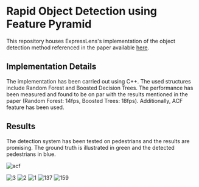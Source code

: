 
# Rapid Object Detection using Feature Pyramid

This repository houses ExpressLens's implementation of the object detection method referenced in the paper available [here](http://vision.cornell.edu/se3/wp-content/uploads/2014/09/DollarPAMI14pyramids_0.pdf).

## Implementation Details
The implementation has been carried out using C++. The used structures include Random Forest and Boosted Decision Trees. The performance has been measured and found to be on par with the results mentioned in the paper (Random Forest: 14fps, Boosted Trees: 18fps). Additionally, ACF feature has been used.

## Results
The detection system has been tested on pedestrians and the results are promising. The ground truth is illustrated in green and the detected pedestrians in blue.

![acf](https://cloud.githubusercontent.com/assets/13601723/15353065/21459712-1d22-11e6-89b0-e46d5676dafe.png)

![3](https://cloud.githubusercontent.com/assets/13601723/15353119/55c302f4-1d22-11e6-9083-2053ee84a217.png)
![2](https://cloud.githubusercontent.com/assets/13601723/15353120/55e80dd8-1d22-11e6-89d3-abebb90fb106.png)
![1](https://cloud.githubusercontent.com/assets/13601723/15353121/5606a018-1d22-11e6-9421-80e6d231b495.png)
![137](https://cloud.githubusercontent.com/assets/13601723/15404863/7246a034-1e3a-11e6-991e-302ad53f6112.jpg)
![159](https://cloud.githubusercontent.com/assets/13601723/15404865/72b5c568-1e3a-11e6-8b6b-580d08c0183a.jpg)